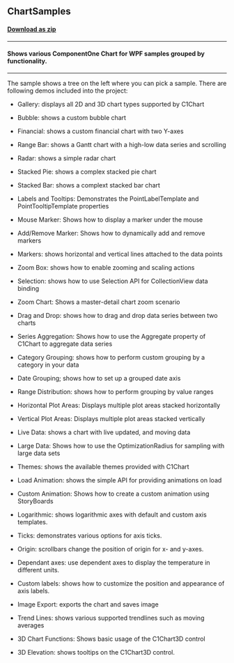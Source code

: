 ## ChartSamples
#### [Download as zip](https://grapecity.github.io/DownGit/#/home?url=https://github.com/GrapeCity/ComponentOne-WPF-Samples/tree/master/NET_4.5.2/C1.WPF.Chart/CS/ChartSamples)
____
#### Shows various ComponentOne Chart for WPF samples grouped by functionality.
____
The sample shows a tree on the left where you can pick a sample.
There are following demos included into the project:



* Gallery: displays all 2D and 3D chart types supported by C1Chart


* Bubble: shows a custom bubble chart


* Financial: shows a custom financial chart with two Y-axes


* Range Bar: shows a Gantt chart with a high-low data series and scrolling


* Radar: shows a simple radar chart


* Stacked Pie: shows a complex stacked pie chart


* Stacked Bar: shows a complext stacked bar chart


* Labels and Tooltips: Demonstrates the PointLabelTemplate and PointTooltipTemplate properties


* Mouse Marker: Shows how to display a marker under the mouse


* Add/Remove Marker: Shows how to dynamically add and remove markers


* Markers: shows horizontal and vertical lines attached to the data points


* Zoom Box: shows how to enable zooming and scaling actions


* Selection: shows how to use Selection API for CollectionView data binding


* Zoom Chart: Shows a master-detail chart zoom scenario


* Drag and Drop: shows how to drag and drop data series between two charts


* Series Aggregation: Shows how to use the Aggregate property of C1Chart to aggregate data series


* Category Grouping: shows how to perform custom grouping by a category in your data


* Date Grouping; shows how to set up a grouped date axis


* Range Distribution: shows how to perform grouping by value ranges


* Horizontal Plot Areas: Displays multiple plot areas stacked horizontally


* Vertical Plot Areas: Displays multiple plot areas stacked vertically


* Live Data: shows a chart with live updated, and moving data


* Large Data: Shows how to use the OptimizationRadius for sampling with large data sets


* Themes: shows the available themes provided with C1Chart


* Load Animation: shows the simple API for providing animations on load


* Custom Animation: Shows how to create a custom animation using StoryBoards


* Logarithmic: shows logarithmic axes with default and custom axis templates.


* Ticks: demonstrates various options for axis ticks.


* Origin: scrollbars change the position of origin for x- and y-axes.


* Dependant axes: use dependent axes to display the temperature in different units.


* Custom labels: shows how to customize the position and appearance of axis labels.


* Image Export: exports the chart and saves image


* Trend Lines: shows various supported trendlines such as moving averages


* 3D Chart Functions: Shows basic usage of the C1Chart3D control


* 3D Elevation: shows tooltips on the C1Chart3D control.
